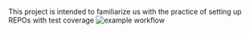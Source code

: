 This project is intended to familiarize us with the practice of setting up REPOs with test coverage
![example workflow](https://github.com/<OWNER>/<REPOSITORY>/actions/workflows/main.yml/badge.svg)